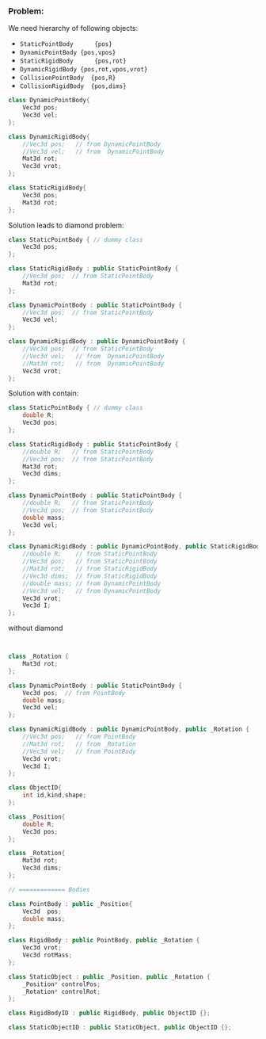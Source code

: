 ﻿
### Problem:

We need hierarchy of following objects:

* ``StaticPointBody      {pos}``
* ``DynamicPointBody {pos,vpos}`` 
* ``StaticRigidBody      {pos,rot}`` 
* ``DynamicRigidBody {pos,rot,vpos,vrot}`` 
* ``CollisionPointBody  {pos,R}``
* ``CollisionRigidBody  {pos,dims}``


```C++
class DynamicPointBody{
	Vec3d pos;
	Vec3d vel;
};

class DynamicRigidBody{
	//Vec3d pos;   // from DynamicPointBody
	//Vec3d vel;   // from  DynamicPointBody
	Mat3d rot;
	Vec3d vrot;
};

class StaticRigidBody{
	Vec3d pos;
	Mat3d rot;
};
```

Solution leads to diamond problem:

```C++
class StaticPointBody { // dummy class
	Vec3d pos;
};

class StaticRigidBody : public StaticPointBody {
	//Vec3d pos;  // from StaticPointBody
	Mat3d rot;
};

class DynamicPointBody : public StaticPointBody {
	//Vec3d pos;  // from StaticPointBody
	Vec3d vel;
};

class DynamicRigidBody : public DynamicPointBody {
	//Vec3d pos;  // from StaticPointBody
	//Vec3d vel;   // from  DynamicPointBody
	//Mat3d rot;   // from  DynamicPointBody
	Vec3d vrot;
};
```

Solution with contain:

```C++
class StaticPointBody { // dummy class
	double R;
	Vec3d pos;
};

class StaticRigidBody : public StaticPointBody {
	//double R;   // from StaticPointBody
	//Vec3d pos;  // from StaticPointBody
	Mat3d rot;
	Vec3d dims;
};

class DynamicPointBody : public StaticPointBody {
	//double R;   // from StaticPointBody
	//Vec3d pos;  // from StaticPointBody
	double mass;
	Vec3d vel;
};

class DynamicRigidBody : public DynamicPointBody, public StaticRigidBody {
	//double R;    // from StaticPointBody
	//Vec3d pos;   // from StaticPointBody
	//Mat3d rot;   // from StaticRigidBody
	//Vec3d dims;  // from StaticRigidBody
	//double mass; // from DynamicPointBody
	//Vec3d vel;   // from DynamicPointBody
	Vec3d vrot;
	Vec3d I;
};
```

without diamond

```C++


class _Rotation {
	Mat3d rot;
};

class DynamicPointBody : public StaticPointBody {
	Vec3d pos;  // from PointBody
	double mass;
	Vec3d vel;
};

class DynamicRigidBody : public DynamicPointBody, public _Rotation {
	//Vec3d pos;   // from PointBody
	//Mat3d rot;   // from _Rotation 
	//Vec3d vel;   // from PointBody
	Vec3d vrot;
	Vec3d I;
};
```



```C++
class ObjectID{
    int id,kind,shape;
};

class _Position{
    double R;
    Vec3d pos;
};

class _Rotation{
    Mat3d rot;
    Vec3d dims;
};

// ============= Bodies

class PointBody : public _Position{
    Vec3d  pos;
    double mass;
};

class RigidBody : public PointBody, public _Rotation {
    Vec3d vrot;
    Vec3d rotMass;
};

class StaticObject : public _Position, public _Rotation {
    _Position* controlPos;
    _Rotation* controlRot;
};

class RigidBodyID : public RigidBody, public ObjectID {};

class StaticObjectID : public StaticObject, public ObjectID {};
```
